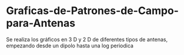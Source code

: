 # Graficas-de-Patrones-de-Campo-para-Antenas
Se realiza los gráficos en 3 D y 2 D de diferentes tipos de antenas, empezando desde un dipolo hasta una log periodica
